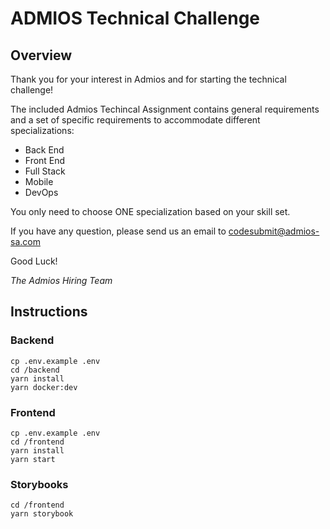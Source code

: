 # ADMIOS Technical Challenge
## Overview

Thank you for your interest in Admios and for starting the technical challenge!

The included Admios Techincal Assignment contains general requirements and a set of specific requirements to accommodate different specializations:
- Back End
- Front End
- Full Stack
- Mobile
- DevOps

You only need to choose ONE specialization based on your skill set.

If you have any question, please send us an email to [codesubmit@admios-sa.com](mailto:codesubmit@admios-sa.com)

Good Luck!

*The Admios Hiring Team*

## Instructions


### Backend
```
cp .env.example .env
cd /backend
yarn install
yarn docker:dev
```

### Frontend
```
cp .env.example .env
cd /frontend
yarn install
yarn start
```

### Storybooks
```
cd /frontend
yarn storybook
```
